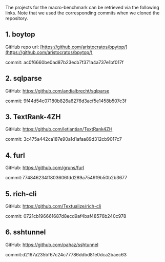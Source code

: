 The projects for the macro-benchmark can be retrieved via the following links. Note that we used the corresponding commits when we cloned the repository.



## 1. boytop

GitHub repo url: [https://github.com/aristocratos/bpytop/](https://github.com/aristocratos/bpytop/)

commit: ac0f6660be0ad87b23ecb7f371a4a737e1bf017f

## 2. sqlparse

GitHub: https://github.com/andialbrecht/sqlparse

commit: 9f44d54c07180b826a6276d3acf5e1458b507c3f

## 3. TextRank-4ZH

GitHub: https://github.com/letiantian/TextRank4ZH

commit: 3c475a442ca187e90a1d1afaa89d312cb9017c7

## 4. furl

GitHub: https://github.com/gruns/furl

commit:774846234ff803606fdd289a7549f9b50b2b3677

## 5. rich-cli

GitHub: https://github.com/Textualize/rich-cli

commit:  0721cb196661687d8ecd9af4baf48576b240c978

## 6. sshtunnel

GitHub: https://github.com/pahaz/sshtunnel

commit:d2167a235bf67c24c77786ddbd81e0dca2baec63











